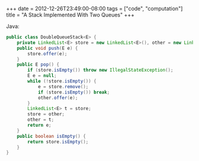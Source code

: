 +++
date = 2012-12-26T23:49:00-08:00
tags = ["code", "computation"]
title = "A Stack Implemented With Two Queues"
+++

Java:

```java
public class DoubleQueueStack<E> {
    private LinkedList<E> store = new LinkedList<E>(), other = new LinkedList<E>();
    public void push(E e) {
        store.offer(e);
    }
    public E pop() {
        if (store.isEmpty()) throw new IllegalStateException();
        E e = null;
        while (!store.isEmpty()) {
            e = store.remove();
            if (store.isEmpty()) break;
            other.offer(e);
        }
        LinkedList<E> t = store;
        store = other;
        other = t;
        return e;
    }
    public boolean isEmpty() {
        return store.isEmpty();
    }
}
```
